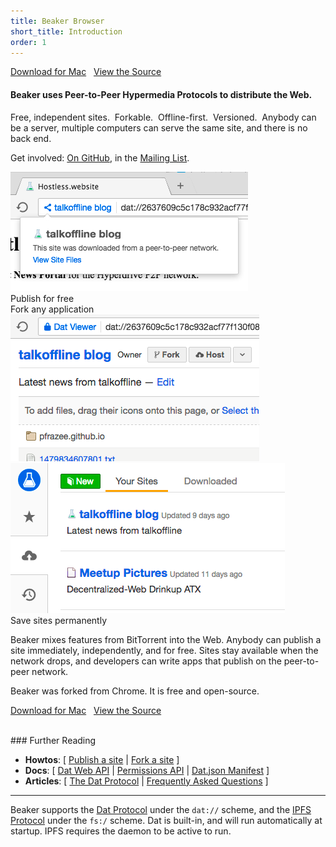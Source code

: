 ```yaml
---
title: Beaker Browser
short_title: Introduction
order: 1
---
```


<a class="btn btn-primary" href="https://download.beakerbrowser.net/download/latest/osx"><i class="fa fa-apple" aria-hidden="true"></i> Download for Mac</a>
&nbsp; <a href="https://github.com/beakerbrowser/beaker">View the Source</a>

#### Beaker uses Peer-to-Peer Hypermedia Protocols to distribute the Web.

Free, independent sites.&nbsp;
<span class="fa fa-code-fork"></span> Forkable.&nbsp;
<span class="fa fa-floppy-o"></span> Offline-first.&nbsp;
<span class="fa fa-history"></span> Versioned.&nbsp;
Anybody can be a server, multiple computers can serve the same site, and there is no back end.

Get involved: <a href="https://github.com/beakerbrowser/beaker">On GitHub</a>, in the <a href="https://groups.google.com/forum/#!forum/beaker-browser">Mailing List</a>.

<div class="screenshot dark">
  <div><a href="/img/intro-screenshot-4.png" target="_blank"><img src="/img/intro-screenshot-4-cropped.png"></a></div>
  <div><span class="fa fa-cloud-upload"></span> Publish for free</div>
</div>

<div class="screenshot">
  <div><span class="fa fa-code-fork"></span> Fork any application</div>
  <div> <a href="/img/intro-screenshot-3.png" target="_blank"><img src="/img/intro-screenshot-3-cropped.png"></a></div>
</div>

<div class="screenshot dark">
  <div><a href="/img/intro-screenshot-2.png" target="_blank"><img src="/img/intro-screenshot-2-cropped.png"></a></div>
  <div><span class="fa fa-floppy-o"></span> Save sites permanently</div>
</div>


Beaker mixes features from BitTorrent into the Web.
Anybody can publish a site immediately, independently, and for free.
Sites stay available when the network drops, and developers can write apps that publish on the peer-to-peer network.

Beaker was forked from Chrome.
It is free and open-source.

<a class="btn btn-primary" href="https://download.beakerbrowser.net/download/latest/osx"><i class="fa fa-apple" aria-hidden="true"></i> Download for Mac</a>
&nbsp; <a href="https://github.com/beakerbrowser/beaker">View the Source</a>

<br>
### Further Reading

 - **Howtos**: [ [Publish a site](/docs/howto/publish-a-site.html) \| [Fork a site](/docs/howto/fork-a-site.html) ]
 - **Docs**: [ [Dat Web API](/docs/apis/dat.html) \| [Permissions API](/docs/apis/permissions.html) \| [Dat.json Manifest](/docs/apis/manifest.html) ]
 - **Articles**: [ [The Dat Protocol](/docs/dat/intro.html) \| [Frequently Asked Questions](/docs/faq.html) ]

<hr>

Beaker supports the [Dat Protocol](/docs/dat/intro.html) under the `dat://` scheme, and the [IPFS Protocol](https://ipfs.io) under the `fs:/` scheme.
Dat is built-in, and will run automatically at startup.
IPFS requires the daemon to be active to run.